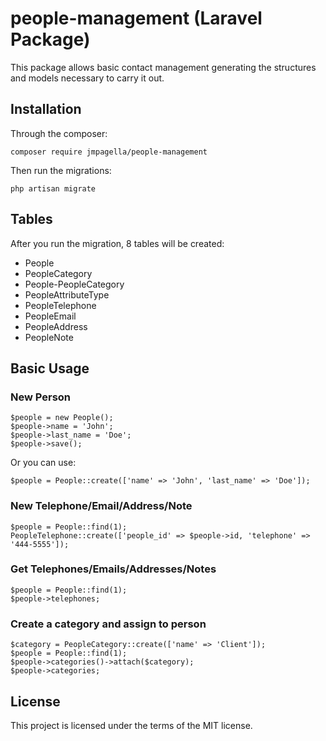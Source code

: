 
# people-management (Laravel Package)
This package allows basic contact management generating the structures and models necessary to carry it out.

## Installation

Through the composer:

    composer require jmpagella/people-management

Then run the migrations:

    php artisan migrate

## Tables

After you run the migration, 8 tables will be created:

 - People
 - PeopleCategory
 - People-PeopleCategory
 - PeopleAttributeType
 - PeopleTelephone
 - PeopleEmail
 - PeopleAddress
 - PeopleNote

## Basic Usage

### New Person

    $people = new People();  
    $people->name = 'John';
    $people->last_name = 'Doe';  
    $people->save();

Or you can use:

    $people = People::create(['name' => 'John', 'last_name' => 'Doe']);

### New Telephone/Email/Address/Note

    $people = People::find(1);  
    PeopleTelephone::create(['people_id' => $people->id, 'telephone' => '444-5555']);


### Get Telephones/Emails/Addresses/Notes

    $people = People::find(1);
    $people->telephones;

### Create a category and assign to person

    $category = PeopleCategory::create(['name' => 'Client']); 
    $people = People::find(1);  
    $people->categories()->attach($category);  
    $people->categories;

## License
This project is licensed under the terms of the MIT license.

